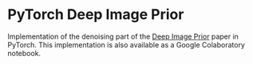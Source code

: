 # PyTorch Deep Image Prior

Implementation of the denoising part of the [Deep Image
Prior](https://arxiv.org/abs/1711.10925) paper in PyTorch. This
implementation is also available as a Google Colaboratory notebook.
